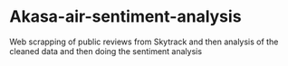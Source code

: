 # Akasa-air-sentiment-analysis
Web scrapping of public reviews from Skytrack and then analysis of the cleaned data and then doing the sentiment analysis
